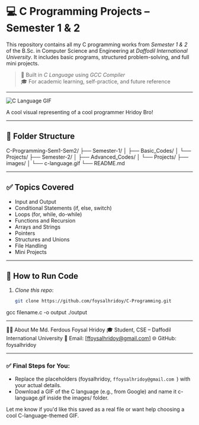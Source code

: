# 💻 C Programming Projects – Semester 1 & 2

This repository contains all my C programming works from *Semester 1 & 2* of the B.Sc. in Computer Science and Engineering at *Daffodil International University*. It includes basic programs, structured problem-solving, and full mini projects.

> 📌 Built in *C Language* using *GCC Compiler*  
> 🎓 For academic learning, self-practice, and future reference

---

![C Language GIF](https://media4.giphy.com/media/v1.Y2lkPTc5MGI3NjExaHFzZTY3eWV3bDV3ZHZpbDJ5MnN0eW45cWVscDgzc3BuaDI5MnNtcCZlcD12MV9pbnRlcm5hbF9naWZfYnlfaWQmY3Q9Zw/pbIavlMZE7TkcVriMM/giphy.gif)

A cool visual representing of a cool programmer Hridoy Bro!

---

## 📁 Folder Structure
C-Programming-Sem1-Sem2/
├── Semester-1/
│ ├── Basic_Codes/
│ └── Projects/
├── Semester-2/
│ ├── Advanced_Codes/
│ └── Projects/
├── images/
│ └── c-language.gif
└── README.md


---

## ✅ Topics Covered

- Input and Output
- Conditional Statements (if, else, switch)
- Loops (for, while, do-while)
- Functions and Recursion
- Arrays and Strings
- Pointers
- Structures and Unions
- File Handling
- Mini Projects

---

## 🚀 How to Run Code

1. *Clone this repo*:
   ```bash
   git clone https://github.com/foysalhridoy/C-Programming.git
gcc filename.c -o output
./output

---

👨‍💻 About Me
Md. Ferdous Foysal Hridoy
🎓 Student, CSE – Daffodil International University
📧 Email: [ffoysalhridoy@gmail.com]
🌐 GitHub: foysalhridoy


---

### ✅ Final Steps for You:
- Replace the placeholders (foysalhridoy, `ffoysalhridoy@gmail.com `) with your actual details.
- Download a GIF of the C language (e.g., from Google) and name it c-language.gif inside the images/ folder.

Let me know if you'd like this saved as a real file or want help choosing a cool C-language-themed GIF.

